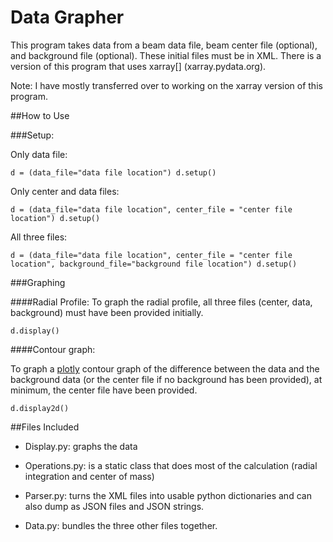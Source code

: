 # Data Grapher

This program takes data from a beam data file, beam center file (optional),
and background file (optional). These initial files must be in XML. There is a
version of this program that uses xarray[] (xarray.pydata.org).

Note: I have mostly transferred over to working on the xarray version of this
program.

##How to Use

###Setup:

Only data file:

`d = (data_file="data file location")
 d.setup()`

Only center and data files:

`d = (data_file="data file location",
      center_file = "center file location")
  d.setup()`

All three files:

`d = (data_file="data file location",
      center_file = "center file location",
      background_file="background file location")
  d.setup()`

###Graphing

####Radial Profile:
To graph the radial profile, all three files (center, data, background) must
have been provided initially.

  `d.display()`

####Contour graph:

To graph a [plotly](https://plot.ly/python/) contour graph of the difference
between the data and the background data (or the center file if no
background has been provided), at minimum, the center file have been provided.

  `d.display2d()`

##Files Included

*   Display.py: graphs the data

*   Operations.py: is a static class that does most of the calculation (radial
integration and center of mass)

*   Parser.py: turns the XML files into usable python dictionaries and can also
dump as JSON files and JSON strings.

*   Data.py: bundles the three other files together.
